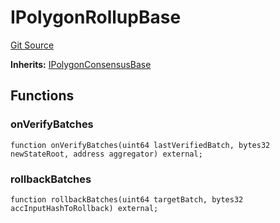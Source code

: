 # IPolygonRollupBase
[Git Source](https://github.com/agglayer/agglayer-contracts/blob/112a010b7c8b14335e5fe1a9bffc11bd2459df05/contracts/v2/interfaces/IPolygonRollupBase.sol)

**Inherits:**
[IPolygonConsensusBase](/contracts/v2/interfaces/IPolygonConsensusBase.sol/interface.IPolygonConsensusBase.md)


## Functions
### onVerifyBatches


```solidity
function onVerifyBatches(uint64 lastVerifiedBatch, bytes32 newStateRoot, address aggregator) external;
```

### rollbackBatches


```solidity
function rollbackBatches(uint64 targetBatch, bytes32 accInputHashToRollback) external;
```

